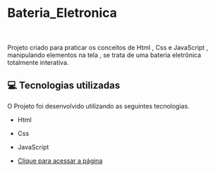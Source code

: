 # Bateria_Eletronica <br/><br/>




Projeto criado para praticar os conceitos de Html , Css e JavaScript , manipulando elementos na tela , se trata de uma bateria eletrônica totalmente interativa.

## 💻 Tecnologias utilizadas

O Projeto foi desenvolvido utilizando as seguintes tecnologias.

- Html
- Css
- JavaScript

- [Clique para acessar a página](  https://welton1986.github.io/Bateria_Eletronica/)
